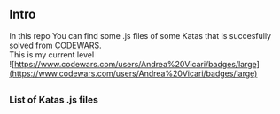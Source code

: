 ## Intro
In this repo You can find some .js files of some Katas that is succesfully solved from
[CODEWARS](https://www.codewars.com/).<br>
This is my current level<br>
![https://www.codewars.com/users/Andrea%20Vicari/badges/large](https://www.codewars.com/users/Andrea%20Vicari/badges/large)<br>
##

### List of Katas .js files

###
